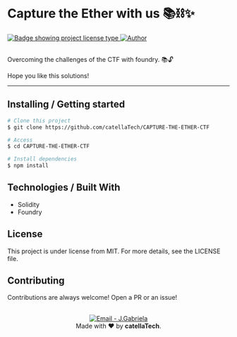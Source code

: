 <h1 aling="center">Capture the Ether with us 📚⛓✨</h1>
   <a href="https://github.com/maurodesouza/profile-readme-generator/blob/master/LICENSE.md" target="_blank">
    <img alt="Badge showing project license type" src="https://img.shields.io/github/license/maurodesouza/profile-readme-generator?color=f85149">
  </a>

  <a href="https://github.com/catellaTech" target="_blank">
    <img alt="Author" src="https://img.shields.io/badge/made%20by-CatellaTech-blueviolet?style=flat-square">
  </a>
<br>
<br>

Overcoming the challenges of the CTF with foundry. 📚🔓

Hope you like this solutions!


<hr>
<h2> Installing / Getting started </h2>

```bash
# Clone this project
$ git clone https://github.com/catellaTech/CAPTURE-THE-ETHER-CTF

# Access
$ cd CAPTURE-THE-ETHER-CTF

# Install dependencies
$ npm install

``` 

<!-- <h2>Commands</h2> -->


<h2> Technologies / Built With </h2>

- Solidity
- Foundry

<h2>License</h2>

<p>This project is under license from MIT. For more details, see the LICENSE file.</p>

<h2>Contributing</h2>
Contributions are always welcome! Open a PR or an issue!

<br>
<br>

<p align="center">
<a href="mailto:catellatech@gmail.com" target="_blank" >
  <img alt="Email - J.Gabriela" src="https://img.shields.io/badge/Email--%23F8952D?style=social&logo=gmail">
</a> 
<br/>
  Made with ❤️ by <b>catellaTech</b>.
<p/>
